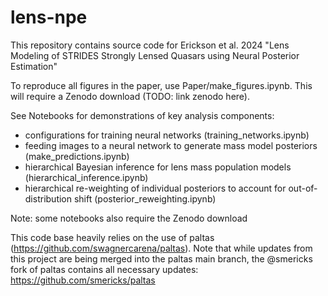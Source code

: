 # lens-npe

This repository contains source code for Erickson et al. 2024 "Lens Modeling of 
STRIDES Strongly Lensed Quasars using Neural Posterior Estimation"

To reproduce all figures in the paper, use Paper/make_figures.ipynb. This will
require a Zenodo download (TODO: link zenodo here).

See Notebooks for demonstrations of key analysis components:
- configurations for training neural networks (training_networks.ipynb)
- feeding images to a neural network to generate mass model posteriors (make_predictions.ipynb)
- hierarchical Bayesian inference for lens mass population models (hierarchical_inference.ipynb)
- hierarchical re-weighting of individual posteriors to account for out-of-distribution shift (posterior_reweighting.ipynb)

Note: some notebooks also require the Zenodo download

This code base heavily relies on the use of paltas (https://github.com/swagnercarena/paltas). Note that while updates 
from this project are being merged into the paltas main branch, the @smericks fork of 
paltas contains all necessary updates: 
    https://github.com/smericks/paltas


